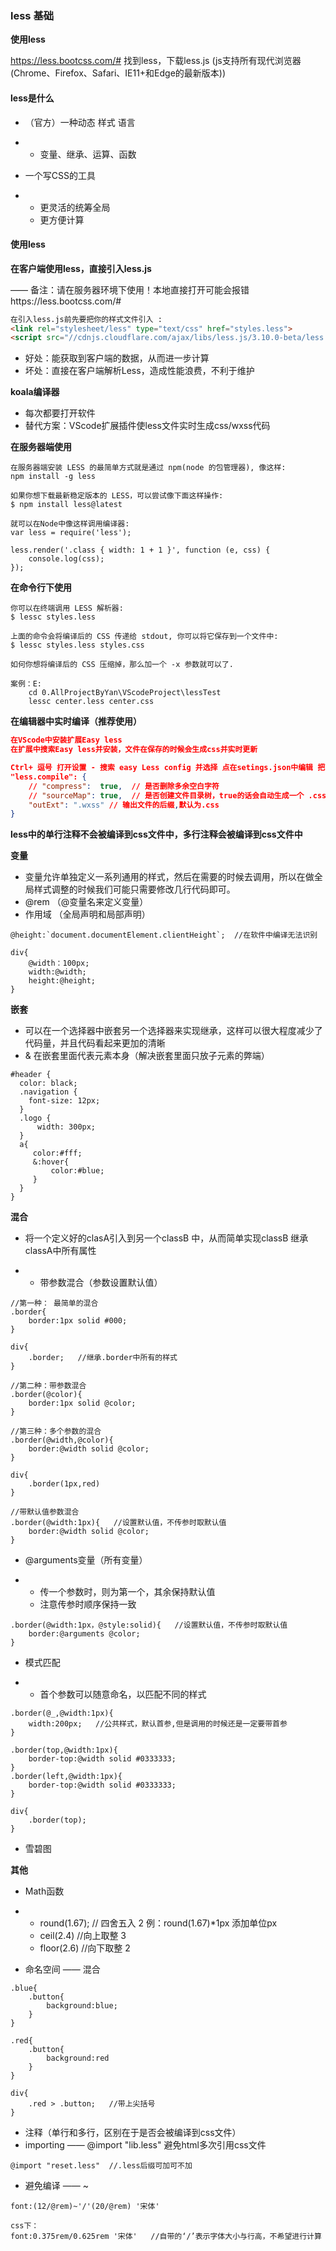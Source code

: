 ### less 基础



**使用less**

https://less.bootcss.com/# 找到less，下载less.js (js支持所有现代浏览器(Chrome、Firefox、Safari、IE11+和Edge的最新版本))



#### less是什么

- （官方）一种动态 样式 语言

- - 变量、继承、运算、函数

- 一个写CSS的工具

- - 更灵活的统筹全局
  - 更方便计算



#### 使用less

**在客户端使用less，直接引入less.js**

—— 备注：请在服务器环境下使用！本地直接打开可能会报错https://less.bootcss.com/#

```html
在引入less.js前先要把你的样式文件引入 :
<link rel="stylesheet/less" type="text/css" href="styles.less">
<script src="//cdnjs.cloudflare.com/ajax/libs/less.js/3.10.0-beta/less.min.js" ></script>
```

- 好处：能获取到客户端的数据，从而进一步计算
- 坏处：直接在客户端解析Less，造成性能浪费，不利于维护



**koala编译器**

- 每次都要打开软件
- 替代方案：VScode扩展插件使less文件实时生成css/wxss代码



**在服务器端使用**

```
在服务器端安装 LESS 的最简单方式就是通过 npm(node 的包管理器), 像这样:
npm install -g less

如果你想下载最新稳定版本的 LESS，可以尝试像下面这样操作:
$ npm install less@latest

就可以在Node中像这样调用编译器:
var less = require('less');

less.render('.class { width: 1 + 1 }', function (e, css) {
    console.log(css);
});
```



**在命令行下使用**

```
你可以在终端调用 LESS 解析器:
$ lessc styles.less

上面的命令会将编译后的 CSS 传递给 stdout, 你可以将它保存到一个文件中:
$ lessc styles.less styles.css

如何你想将编译后的 CSS 压缩掉，那么加一个 -x 参数就可以了.

案例：E:
    cd 0.AllProjectByYan\VScodeProject\lessTest
    lessc center.less center.css
```



**在编辑器中实时编译（推荐使用）**

```json
在VScode中安装扩展Easy less
在扩展中搜索Easy less并安装，文件在保存的时候会生成css并实时更新

Ctrl+ 逗号 打开设置 - 搜索 easy Less config 并选择 点在setings.json中编辑 把下面配置粘贴进去（注意配置项间隔的逗号不要漏了）
"less.compile": {
    // "compress":  true,  // 是否删除多余空白字符
    // "sourceMap": true,  // 是否创建文件目录树，true的话会自动生成一个 .css.map 文件
    "outExt": ".wxss" // 输出文件的后缀,默认为.css
}
```

**less中的单行注释不会被编译到css文件中，多行注释会被编译到css文件中**



**变量**

- 变量允许单独定义一系列通用的样式，然后在需要的时候去调用，所以在做全局样式调整的时候我们可能只需要修改几行代码即可。
- @rem  （@变量名来定义变量）
- 作用域 （全局声明和局部声明）

```less
@height:`document.documentElement.clientHeight`;  //在软件中编译无法识别

div{
    @width：100px;
    width:@width;
    height:@height;
}
```



**嵌套**

- 可以在一个选择器中嵌套另一个选择器来实现继承，这样可以很大程度减少了代码量，并且代码看起来更加的清晰
- & 在嵌套里面代表元素本身（解决嵌套里面只放子元素的弊端）

```less
#header {
  color: black;
  .navigation {
    font-size: 12px;
  }
  .logo {
      width: 300px;
  }
  a{
     color:#fff;
     &:hover{
         color:#blue;
     }
  }
}
```



**混合**

- 将一个定义好的clasA引入到另一个classB 中，从而简单实现classB 继承classA中所有属性

- - 带参数混合（参数设置默认值）

```less
//第一种： 最简单的混合
.border{
    border:1px solid #000;
}

div{
    .border;   //继承.border中所有的样式
}

//第二种：带参数混合
.border(@color){
    border:1px solid @color;
}

//第三种：多个参数的混合
.border(@width,@color){
    border:@width solid @color;
}

div{
    .border(1px,red)
}

//带默认值参数混合
.border(@width:1px){   //设置默认值，不传参时取默认值
    border:@width solid @color;
}
```



- @arguments变量（所有变量）

- - 传一个参数时，则为第一个，其余保持默认值
  - 注意传参时顺序保持一致

```less
.border(@width:1px，@style:solid){   //设置默认值，不传参时取默认值
    border:@arguments @color;
}
```



- 模式匹配

- - 首个参数可以随意命名，以匹配不同的样式

```less
.border(@_,@width:1px){
    width:200px;   //公共样式，默认首参,但是调用的时候还是一定要带首参
}

.border(top,@width:1px){
    border-top:@width solid #0333333;
}
.border(left,@width:1px){
    border-top:@width solid #0333333;
}

div{
    .border(top);
}
```



- 雪碧图



**其他**

- Math函数

- - round(1.67);    // 四舍五入 2   例：round(1.67)*1px   添加单位px
  - ceil(2.4)     //向上取整  3
  - floor(2.6)   //向下取整  2



- 命名空间 —— 混合

```less
.blue{
    .button{
        background:blue;
    }
}

.red{
    .button{
        background:red
    }
}

div{
    .red > .button;   //带上尖括号
}
```



- 注释（单行和多行，区别在于是否会被编译到css文件）
- importing  —— @import "lib.less"    避免html多次引用css文件

```less
@import "reset.less"  //.less后缀可加可不加
```



- 避免编译 —— ~

```less
font:(12/@rem)~'/'(20/@rem) '宋体'

css下：
font:0.375rem/0.625rem '宋体'   //自带的‘/’表示字体大小与行高，不希望进行计算
```

